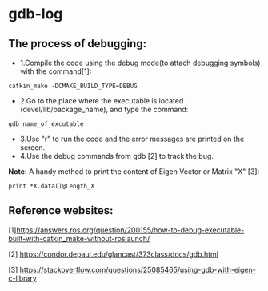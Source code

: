 # gdb-log
## The process of debugging:
- 1.Compile the code using the debug mode(to attach debugging symbols) with the command\[1\]:
```
catkin_make -DCMAKE_BUILD_TYPE=DEBUG
```
- 2.Go to the place where the executable is located (devel/lib/package_name), and type the command:
```
gdb name_of_excutable
```
- 3.Use "r" to run the code and the error messages are printed on the screen.
- 4.Use the debug commands from gdb \[2\] to track the bug.

**Note:** A handy method to print the content of Eigen Vector or Matrix "X" \[3\]:
```
print *X.data()@Length_X
```


## Reference websites:
\[1\]https://answers.ros.org/question/200155/how-to-debug-executable-built-with-catkin_make-without-roslaunch/

\[2\] https://condor.depaul.edu/glancast/373class/docs/gdb.html

\[3\] https://stackoverflow.com/questions/25085465/using-gdb-with-eigen-c-library
